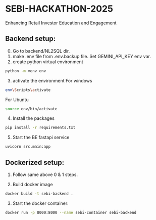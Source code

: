 # SEBI-HACKATHON-2025
Enhancing Retail Investor Education and Engagement

## Backend setup:
0. Go to backend/NL2SQL dir.
1. make .env file from .env.backup file. Set GEMINI_API_KEY env var.
2. create python virtual environment
```sh
python -m venv env
```
3. activate the environment
For windows
```sh
env\Scripts\activate
```

For Ubuntu
```sh
source env/bin/activate
```

4. Install the packages
```sh
pip install -r requirements.txt
```

5. Start the BE fastapi service
```sh
uvicorn src.main:app
```

## Dockerized setup:

1. Follow same above 0 & 1 steps.

2. Build docker image
```sh
docker build -t sebi-backend .
```

3. Start the docker container:
```sh
docker run -p 8000:8000 --name sebi-container sebi-backend
```
